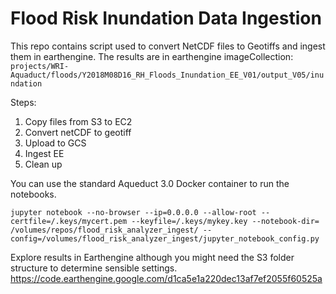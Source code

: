 # Flood Risk Inundation Data Ingestion

This repo contains script used to convert NetCDF files to Geotiffs and ingest them in earthengine. The results are in earthengine imageCollection:
`projects/WRI-Aquaduct/floods/Y2018M08D16_RH_Floods_Inundation_EE_V01/output_V05/inundation`

Steps:

1. Copy files from S3 to EC2  
1. Convert netCDF to geotiff  
1. Upload to GCS  
1. Ingest EE  
1. Clean up

You can use the standard Aqueduct 3.0 Docker container to run the notebooks. 

`jupyter notebook --no-browser --ip=0.0.0.0 --allow-root --certfile=/.keys/mycert.pem --keyfile=/.keys/mykey.key --notebook-dir= /volumes/repos/flood_risk_analyzer_ingest/ --config=/volumes/flood_risk_analyzer_ingest/jupyter_notebook_config.py`

Explore results in Earthengine although you might need the S3 folder structure to determine sensible settings.  
https://code.earthengine.google.com/d1ca5e1a220dec13af7ef2055f60525a 






